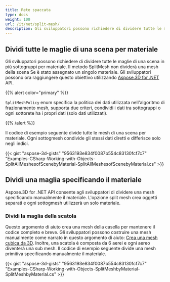 ```yaml
---
title: Rete spaccata
type: docs
weight: 100
url: /it/net/split-mesh/
description: Gli sviluppatori possono richiedere di dividere tutte le maglie di una scena in più sottogruppi per materiale. Il metodo SplitMesh non dividerà una mesh della scena Se è stato assegnato un singolo materiale. Gli sviluppatori possono ora raggiungere questo obiettivo utilizzando Aspose.3D for .NET API.
---
```

##  **Dividi tutte le maglie di una scena per materiale**
Gli sviluppatori possono richiedere di dividere tutte le maglie di una scena in più sottogruppi per materiale. Il metodo SplitMesh non dividerà una mesh della scena Se è stato assegnato un singolo materiale. Gli sviluppatori possono ora raggiungere questo obiettivo utilizzando [Aspose.3D for .NET](https://products.aspose.com/3d/net/) API.

{{% alert color="primary" %}}

`SplitMeshPolicy` enum specifica la politica dei dati utilizzata nell'algoritmo di frazionamento mesh, supporta due criteri, condividi i dati tra sottogruppi o ogni sottorete ha i propri dati (solo dati utilizzati).

{{% /alert %}}

Il codice di esempio seguente divide tutte le mesh di una scena per materiale. Ogni sottogmesh condivide gli stessi dati diretti e differisce solo negli indici.

{{< gist "aspose-3d-gists" "9563193e834f0087b554c83130fcf7c7" "Examples-CSharp-Working-with-Objects-SplitAllMeshesofScenebyMaterial-SplitAllMeshesofScenebyMaterial.cs" >}}
##  **Dividi una maglia specificando il materiale**
Aspose.3D for .NET API consente agli sviluppatori di dividere una mesh specificando manualmente il materiale. L'opzione split mesh crea oggetti separati e ogni sottogmesh utilizzerà un solo materiale.
###  **Dividi la maglia della scatola**
Questo argomento di aiuto crea una mesh della casella per mantenere il codice completo e breve. Gli sviluppatori possono costruire una mesh manualmente come narrato in questo argomento di aiuto: [Crea una mesh cubica da 3D](/3d/it/net/create-3d-mesh-and-scene/). Inoltre, una scatola è composta da 6 aerei e ogni aereo diventerà una sub mesh. Il codice di esempio seguente divide una mesh primitiva specificando manualmente il materiale.

{{< gist "aspose-3d-gists" "9563193e834f0087b554c83130fcf7c7" "Examples-CSharp-Working-with-Objects-SplitMeshbyMaterial-SplitMeshbyMaterial.cs" >}}
